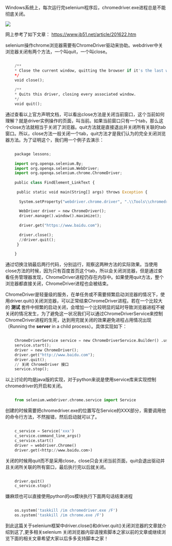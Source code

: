 Windows系统上，每次运行完selenium程序后，chromedriver.exe进程总是不能彻底关闭。

![](https://img.jbzj.com/file_images/article/202012/202012893449645.png?202011893512)

网上参考了如下文章： [ https://www.jb51.net/article/201622.htm
](https://www.jb51.net/article/201622.htm)

selenium操作chrome浏览器需要有ChromeDriver驱动来协助。webdriver中关浏览器关闭有两个方法，一个叫quit，一个叫close。

```python

    /**
    * Close the current window, quitting the browser if it's the last window currently open.
    */
    void close();
     
    /**
    * Quits this driver, closing every associated window.
    */
    void quit();
```

通过查看以上官方声明文档，可以看出close方法是关闭当前窗口，这个当前如何理解？就是driver实例操作的页面，叫当前。如果当前窗口只有一个tab，那么这个close方法就相当于关闭了浏览器。quit方法就是直接退出并关闭所有关联的tab窗口。所以，close方法一般关闭一个tab，quit方法才是我们认为的完全关闭浏览器方法。为了证明这个，我们用一个例子去演示：

```python

    package lessons;
     
    import org.openqa.selenium.By;
    import org.openqa.selenium.WebDriver;
    import org.openqa.selenium.chrome.ChromeDriver;
     
    public class FindElement_LinkText {
     
     public static void main(String[] args) throws Exception {
     
      System.setProperty("webdriver.chrome.driver", ".\\Tools\\chromedriver.exe");
     
      WebDriver driver = new ChromeDriver();
      driver.manage().window().maximize();
     
      driver.get("https://www.baidu.com");
     
      driver.close();
      //driver.quit();
     }
     
    }
```

通过切换注销最后两行代码，分别运行，观察这两种方法的实际效果。当使用close方法的时候，因为只有百度首页这个tab，所以会关闭浏览器，但是通过查看任务管理器发现，ChromeDriver进程仍存在内存中。如果使用quit方法，整个浏览器都直接关闭，ChromeDriver进程也会被结束。

ChromeDriver是轻量级的服务，在单任务或不需要频繁启动浏览器的情况下，使用driver.quit()关闭浏览器，可以正常结束ChromeDriver进程。若在一个比较大的
**测试**
套件中频繁的启动关闭，会增加一个比较明显的延时导致浏览器进程不被关闭的情况发生，为了避免这一状况我们可以通过ChromeDriverService来控制ChromeDriver进程的生死，达到用完就关闭的效果避免进程占用情况出现（Running
the **server** in a child process）。具体实现如下：

```python

    ChromeDriverService service = new ChromeDriverService.Builder() .usingChromeDriverExecutable(new File("E:\\Selenium WebDriver\\chromedriver_win_23.0.1240.0\\chromedriver.exe")).usingAnyFreePort().build();
    service.start();
    driver = new ChromeDriver();
    driver.get("http://www.baidu.com");
    driver.quit();
    // 关闭 ChromeDriver 接口
    service.stop();
```

以上讨论的均是java版的实现，对于python来说是使用service库来实现控制chromedriver的开启和关闭。

```python

    from selenium.webdriver.chrome.service import Service
```

创建的时候需要把chromedriver.exe的位置写在Service的XXX部分，需要调用他的命令行方法，不然报错，然后启动就可以了。

```python

    c_service = Service('xxx')
    c_service.command_line_args()
    c_service.start()
    driver = webdriver.Chrome()
    driver.get(<http://www.baidu.com>)
```

关闭的时候用quit而不是采用close，close只会关闭当前页面，quit会退出驱动并且关闭所关联的所有窗口，最后执行完以后就关闭。

```python

    driver.quit()
    c_service.stop()
```

嫌麻烦也可以直接使用python的os模块执行下面两句话结束进程

```python

    os.system('taskkill /im chromedriver.exe /F')
    os.system('taskkill /im chrome.exe /F')
```

到此这篇关于selenium框架中driver.close()和driver.quit()关闭浏览器的文章就介绍到这了,更多相关selenium
关闭浏览器内容请搜索脚本之家以前的文章或继续浏览下面的相关文章希望大家以后多多支持脚本之家！

